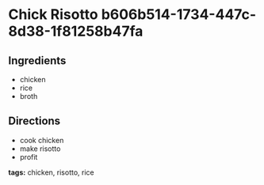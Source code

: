 # Chick Risotto b606b514-1734-447c-8d38-1f81258b47fa

## Ingredients

- chicken
- rice
- broth


## Directions

- cook chicken
- make risotto
- profit


__tags:__ chicken, risotto, rice
